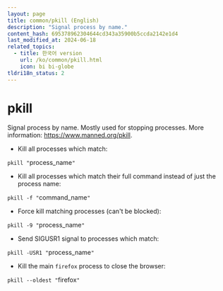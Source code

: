 ```yaml
---
layout: page
title: common/pkill (English)
description: "Signal process by name."
content_hash: 695378962304644cd343a35900b5ccda2142e1d4
last_modified_at: 2024-06-18
related_topics:
  - title: 한국어 version
    url: /ko/common/pkill.html
    icon: bi bi-globe
tldri18n_status: 2
---
```

# pkill

Signal process by name.
Mostly used for stopping processes.
More information: <https://www.manned.org/pkill>.

- Kill all processes which match:

`pkill "`<span class="tldr-var badge badge-pill bg-dark-lm bg-white-dm text-white-lm text-dark-dm font-weight-bold">process_name</span>`"`

- Kill all processes which match their full command instead of just the process name:

`pkill -f "`<span class="tldr-var badge badge-pill bg-dark-lm bg-white-dm text-white-lm text-dark-dm font-weight-bold">command_name</span>`"`

- Force kill matching processes (can't be blocked):

`pkill -9 "`<span class="tldr-var badge badge-pill bg-dark-lm bg-white-dm text-white-lm text-dark-dm font-weight-bold">process_name</span>`"`

- Send SIGUSR1 signal to processes which match:

`pkill -USR1 "`<span class="tldr-var badge badge-pill bg-dark-lm bg-white-dm text-white-lm text-dark-dm font-weight-bold">process_name</span>`"`

- Kill the main `firefox` process to close the browser:

`pkill --oldest "`<span class="tldr-var badge badge-pill bg-dark-lm bg-white-dm text-white-lm text-dark-dm font-weight-bold">firefox</span>`"`

